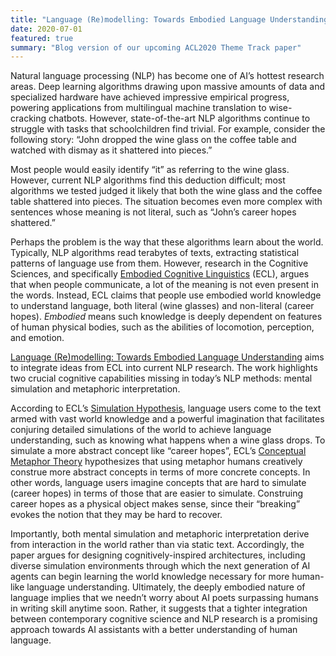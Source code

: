 ```yaml
---
title: "Language (Re)modelling: Towards Embodied Language Understanding (blog version)"
date: 2020-07-01
featured: true
summary: "Blog version of our upcoming ACL2020 Theme Track paper"
---
```


Natural language processing (NLP) has become one of AI’s hottest research areas.  Deep learning algorithms drawing upon massive amounts of data and specialized hardware have achieved impressive empirical progress, powering applications from multilingual machine translation to wise-cracking chatbots.
However, state-of-the-art NLP algorithms continue to struggle with tasks that schoolchildren find trivial. For example, consider the following story: “John dropped the wine glass on the coffee table and watched with dismay as it shattered into pieces.”

Most people would easily identify “it” as referring to the wine glass. However, current NLP algorithms find this deduction difficult; most algorithms we tested judged it likely that both the wine glass and the coffee table shattered into pieces. The situation becomes even more complex with sentences whose meaning is not literal, such as “John’s career hopes shattered.”

Perhaps the problem is the way that these algorithms learn about the world. Typically, NLP algorithms read terabytes of texts, extracting statistical patterns of language use from them. However, research in the Cognitive Sciences, and specifically [Embodied Cognitive Linguistics](https://onlinelibrary.wiley.com/doi/full/10.1111/j.1756-8765.2012.01222.x) (ECL), argues that when people communicate, a lot of the meaning is not even present in the words. Instead, ECL claims that people use embodied world knowledge to understand language, both literal (wine glasses) and non-literal (career hopes). *Embodied* means such knowledge is deeply dependent on features of human physical bodies, such as the abilities of locomotion, perception, and emotion.

[Language (Re)modelling: Towards Embodied Language Understanding](https://www.aclweb.org/anthology/2020.acl-main.559/) aims to integrate ideas from ECL into current NLP research. The work highlights two crucial cognitive capabilities missing in today’s NLP methods: mental simulation and metaphoric interpretation.

According to ECL’s [Simulation Hypothesis](http://www.cogsci.ucsd.edu/~bkbergen/papers/ESM.pdf), language users come to the text armed with vast world knowledge and a powerful imagination that facilitates conjuring detailed simulations of the world to achieve language understanding, such as knowing what happens when a wine glass drops. To simulate a more abstract concept like “career hopes”, ECL’s [Conceptual Metaphor Theory](https://en.wikipedia.org/wiki/Conceptual_metaphor) hypothesizes that using metaphor humans creatively construe more abstract concepts in terms of more concrete concepts. In other words, language users imagine concepts that are hard to simulate (career hopes) in terms of those that are easier to simulate. Construing career hopes as a physical object makes sense, since their “breaking” evokes the notion that they may be hard to recover.

Importantly, both mental simulation and metaphoric interpretation derive from interaction in the world rather than via static text. Accordingly, the paper argues for designing cognitively-inspired architectures, including diverse simulation environments through which the next generation of AI agents can begin learning the world knowledge necessary for more human-like language understanding.
Ultimately, the deeply embodied nature of language implies that we needn’t worry about AI poets surpassing humans in writing skill anytime soon. Rather, it suggests that a tighter integration between contemporary cognitive science and NLP research is a promising approach towards AI assistants with a better understanding of human language.
